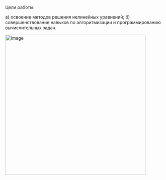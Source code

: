 Цели работы:

а) освоение методов решения нелинейных уравнений;
б) совершенствование навыков по алгоритмизации и программированию вычислительных задач.


 <img width="446" alt="image" src="https://github.com/user-attachments/assets/81542dbf-0005-419d-9eba-9e07ae11c414">

